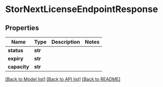 # StorNextLicenseEndpointResponse


## Properties
Name | Type | Description | Notes
------------ | ------------- | ------------- | -------------
**status** | **str** |  | 
**expiry** | **str** |  | 
**capacity** | **str** |  | 

[[Back to Model list]](../#documentation-for-models) [[Back to API list]](../#documentation-for-api-endpoints) [[Back to README]](../)


